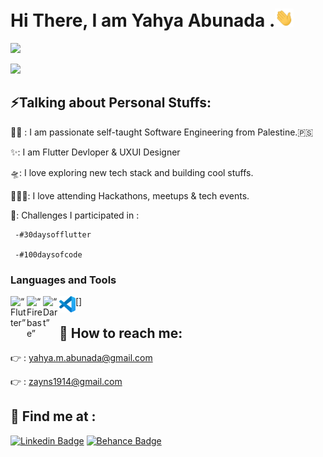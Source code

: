 <h1> Hi There, I am Yahya Abunada .<img src="https://raw.githubusercontent.com/ABSphreak/ABSphreak/master/gifs/Hi.gif" width="30px"></h1>
</h1>

<img src="https://i.pinimg.com/originals/02/49/ef/0249efe4cc8e3c20094fc2d20aa58912.gif" width="500px">


![](https://komarev.com/ghpvc/?username=zaynrix)


## ⚡️Talking about Personal Stuffs:

👩‍💻 : I am passionate self-taught Software Engineering from Palestine.🇵🇸

✨: I am Flutter Devloper & UXUI Designer

🛸: I love exploring new tech stack and building cool stuffs.

🙋🏼‍♀️: I love attending Hackathons, meetups & tech events.

🌱: Challenges I participated in :

     -#30daysofflutter
     
     -#100daysofcode

### Languages and Tools
<img align="left" alt=“Flutter” width="26px" src="https://www.vectorlogo.zone/logos/flutterio/flutterio-icon.svg" />
<img align="left" alt=“Firebase” width="26px" src="https://www.vectorlogo.zone/logos/firebase/firebase-icon.svg" />
<img align="left" alt=“Dart” width="26px" src="https://www.vectorlogo.zone/logos/dartlang/dartlang-icon.svg" />
<img align="left" alt=“Github” width="26px" src="https://raw.githubusercontent.com/github/explore/80688e429a7d4ef2fca1e82350fe8e3517d3494d/topics/visual-studio-code/visual-studio-code.png" />
[]


## 💌 How to reach me:
👉 : yahya.m.abunada@gmail.com

👉 : zayns1914@gmail.com




## 🙌 Find me at :
[![Linkedin Badge](https://img.shields.io/badge/-LinkedIn-blue?style=flat-square&logo=Linkedin&logoColor=white&link=https://www.linkedin.com/in/yahyaabunada/)](https://www.linkedin.com/in/yahyaabunada/)
[![Behance Badge](https://img.shields.io/twitter/url?style=social&url=https%3A%2F%2Fimg.shields.io%2Fbehance%2Furl)](https://www.behance.net/zayns19144d49)

